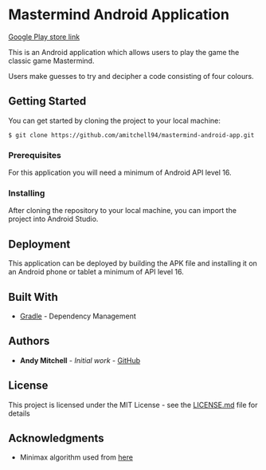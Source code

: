 # Mastermind Android Application

[Google Play store link](https://medium.freecodecamp.org/how-to-make-your-tic-tac-toe-game-unbeatable-by-using-the-minimax-algorithm-9d690bad4b37)

This is an Android application which allows users to play the game the classic game Mastermind.

Users make guesses to try and decipher a code consisting of four colours. 

## Getting Started

You can get started by cloning the project to your local machine:
```
$ git clone https://github.com/amitchell94/mastermind-android-app.git
```

### Prerequisites

For this application you will need a minimum of Android API level 16.

### Installing

After cloning the repository to your local machine, you can import the project into Android Studio.

## Deployment

This application can be deployed by building the APK file and installing it on an Android phone or tablet a minimum of API level 16.

## Built With

* [Gradle](https://gradle.org/) - Dependency Management


## Authors

* **Andy Mitchell** - *Initial work* - [GitHub](https://github.com/amitchell94)

## License

This project is licensed under the MIT License - see the [LICENSE.md](LICENSE.md) file for details

## Acknowledgments

* Minimax algorithm used from [here](https://medium.freecodecamp.org/how-to-make-your-tic-tac-toe-game-unbeatable-by-using-the-minimax-algorithm-9d690bad4b37)
